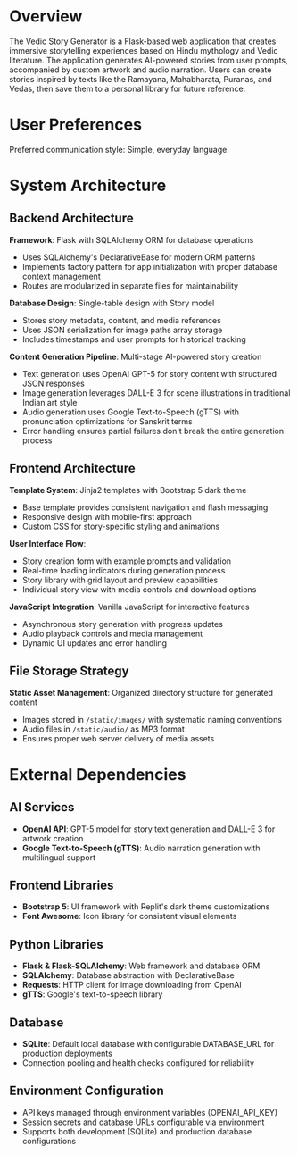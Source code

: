 # Overview

The Vedic Story Generator is a Flask-based web application that creates immersive storytelling experiences based on Hindu mythology and Vedic literature. The application generates AI-powered stories from user prompts, accompanied by custom artwork and audio narration. Users can create stories inspired by texts like the Ramayana, Mahabharata, Puranas, and Vedas, then save them to a personal library for future reference.

# User Preferences

Preferred communication style: Simple, everyday language.

# System Architecture

## Backend Architecture

**Framework**: Flask with SQLAlchemy ORM for database operations
- Uses SQLAlchemy's DeclarativeBase for modern ORM patterns
- Implements factory pattern for app initialization with proper database context management
- Routes are modularized in separate files for maintainability

**Database Design**: Single-table design with Story model
- Stores story metadata, content, and media references
- Uses JSON serialization for image paths array storage
- Includes timestamps and user prompts for historical tracking

**Content Generation Pipeline**: Multi-stage AI-powered story creation
- Text generation uses OpenAI GPT-5 for story content with structured JSON responses
- Image generation leverages DALL-E 3 for scene illustrations in traditional Indian art style  
- Audio generation uses Google Text-to-Speech (gTTS) with pronunciation optimizations for Sanskrit terms
- Error handling ensures partial failures don't break the entire generation process

## Frontend Architecture

**Template System**: Jinja2 templates with Bootstrap 5 dark theme
- Base template provides consistent navigation and flash messaging
- Responsive design with mobile-first approach
- Custom CSS for story-specific styling and animations

**User Interface Flow**: 
- Story creation form with example prompts and validation
- Real-time loading indicators during generation process
- Story library with grid layout and preview capabilities
- Individual story view with media controls and download options

**JavaScript Integration**: Vanilla JavaScript for interactive features
- Asynchronous story generation with progress updates
- Audio playback controls and media management
- Dynamic UI updates and error handling

## File Storage Strategy

**Static Asset Management**: Organized directory structure for generated content
- Images stored in `/static/images/` with systematic naming conventions
- Audio files in `/static/audio/` as MP3 format
- Ensures proper web server delivery of media assets

# External Dependencies

## AI Services
- **OpenAI API**: GPT-5 model for story text generation and DALL-E 3 for artwork creation
- **Google Text-to-Speech (gTTS)**: Audio narration generation with multilingual support

## Frontend Libraries
- **Bootstrap 5**: UI framework with Replit's dark theme customizations
- **Font Awesome**: Icon library for consistent visual elements

## Python Libraries
- **Flask & Flask-SQLAlchemy**: Web framework and database ORM
- **SQLAlchemy**: Database abstraction with DeclarativeBase
- **Requests**: HTTP client for image downloading from OpenAI
- **gTTS**: Google's text-to-speech library

## Database
- **SQLite**: Default local database with configurable DATABASE_URL for production deployments
- Connection pooling and health checks configured for reliability

## Environment Configuration
- API keys managed through environment variables (OPENAI_API_KEY)
- Session secrets and database URLs configurable via environment
- Supports both development (SQLite) and production database configurations